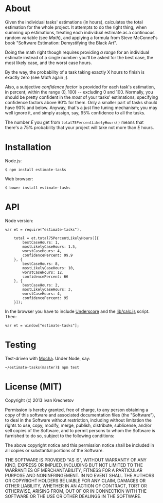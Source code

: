 # About

Given the individual tasks' estimations (in hours), calculates the total estimation for the whole
project.  It attempts to do the right thing, when summing up estimations, treating each individual
estimate as a continuous random variable (see _Math_), and applying a formula from Steve McConnel's
book "Software Estimation: Demystifying the Black Art".

Doing the math right though requires providing _a range_ for an individual estimate instead of a
single number: you'll be asked for the best case, the most likely case, and the worst case hours.

By the way, the probability of a task taking exactly X hours to finish is exactly zero (see _Math_
again ;).

Also, a subjective _confidence factor_ is provided for each task's estimation, in percent, within
the range (0, 100) -- excluding 0 and 100. Normally, you should be pretty confident in the _most_ of
your tasks' estimations, specifying confidence factors above 90% for them. Only a smaller part of
tasks should have 90% and below. Anyway, that's a just fine tuning mechanism; you may well ignore
it, and simply assign, say, 95% confidence to all the tasks.

The number _E_ you get from `total75PercentLikelyHours()` means that there's a 75% probability that
your project will take not more than _E_ hours.

# Installation

Node.js:

    $ npm install estimate-tasks

Web browser:

    $ bower install estimate-tasks

# API

Node version:

    var et = require("estimate-tasks"),

        total = et.total75PercentLikelyHours([{
            bestCaseHours: 1,
            mostLikelyCaseHours: 1.5,
            worstCaseHours: 4,
            confidencePercent: 99.9
        }, {
            bestCaseHours: 8,
            mostLikelyCaseHours: 10,
            worstCaseHours: 12,
            confidencePercent: 66
        }, {
            bestCaseHours: 2,
            mostLikelyCaseHours: 3,
            worstCaseHours: 4,
            confidencePercent: 95
        }]);

In the browser you have to include [Underscore](http://documentcloud.github.io/underscore/) and the
[lib/calc.js](https://github.com/ikr/estimate-tasks/blob/master/lib/calc.js) script. Then:

    var et = window["estimate-tasks"];

# Testing

Test-driven with [Mocha](http://mochajs.org/). Under Node, say:

    ~/estimate-tasks(master)$ npm test

# License (MIT)

Copyright (c) 2013 Ivan Krechetov

Permission is hereby granted, free of charge, to any person obtaining a copy of this software and associated documentation files (the "Software"), to deal in the Software without restriction, including without limitation the rights to use, copy, modify, merge, publish, distribute, sublicense, and/or sell copies of the Software, and to permit persons to whom the Software is furnished to do so, subject to the following conditions:

The above copyright notice and this permission notice shall be included in all copies or substantial portions of the Software.

THE SOFTWARE IS PROVIDED "AS IS", WITHOUT WARRANTY OF ANY KIND, EXPRESS OR IMPLIED, INCLUDING BUT NOT LIMITED TO THE WARRANTIES OF MERCHANTABILITY, FITNESS FOR A PARTICULAR PURPOSE AND NONINFRINGEMENT. IN NO EVENT SHALL THE AUTHORS OR COPYRIGHT HOLDERS BE LIABLE FOR ANY CLAIM, DAMAGES OR OTHER LIABILITY, WHETHER IN AN ACTION OF CONTRACT, TORT OR OTHERWISE, ARISING FROM, OUT OF OR IN CONNECTION WITH THE SOFTWARE OR THE USE OR OTHER DEALINGS IN THE SOFTWARE.
